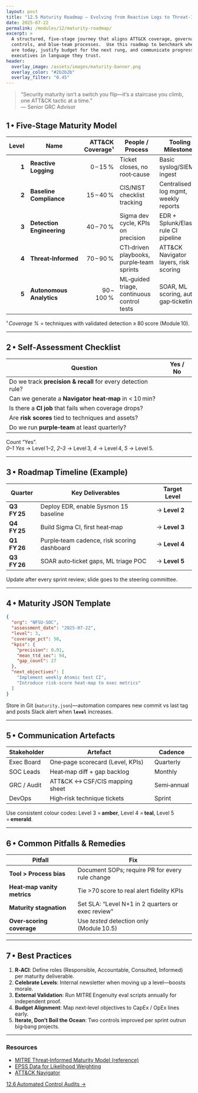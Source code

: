 ```yaml
---
layout: post
title: "12.5 Maturity Roadmap – Evolving from Reactive Logs to Threat‑Informed Defence"
date: 2025-07-22
permalink: /modules/12/maturity-roadmap/
excerpt: >
  A structured, five‑stage journey that aligns ATT&CK coverage, governance
  controls, and blue‑team processes.  Use this roadmap to benchmark where you
  are today, justify budget for the next rung, and communicate progress to
  executives in language they trust.
header:
  overlay_image: /assets/images/maturity-banner.png
  overlay_color: "#2b2b2b"
  overlay_filter: "0.45"
---
```


> “Security maturity isn’t a switch you flip—it’s a staircase you climb, one
> ATT&CK tactic at a time.”  
> — Senior GRC Advisor

## 1 • Five‑Stage Maturity Model

| Level | Name                      | ATT&CK Coverage¹ | People / Process                           | Tooling Milestones                         |
|------:|---------------------------|-----------------:|--------------------------------------------|-------------------------------------------|
| **1** | **Reactive Logging**      | 0 – 15 %        | Ticket closes, no root‑cause               | Basic syslog/SIEM ingest                  |
| **2** | **Baseline Compliance**   | 15 – 40 %       | CIS/NIST checklist tracking                | Centralised log mgmt, weekly reports      |
| **3** | **Detection Engineering** | 40 – 70 %       | Sigma dev cycle, KPIs on precision         | EDR + Splunk/Elastic, rule CI pipeline    |
| **4** | **Threat‑Informed**       | 70 – 90 %       | CTI‑driven playbooks, purple‑team sprints  | ATT&CK Navigator layers, risk scoring     |
| **5** | **Autonomous Analytics**  | 90 – 100 %      | ML‑guided triage, continuous control tests | SOAR, ML scoring, auto gap‑ticketing      |

¹ *Coverage %* = techniques with validated detection ≥ 80 score (Module 10).

---

## 2 • Self‑Assessment Checklist

| Question                                   | Yes / No |
|--------------------------------------------|----------|
| Do we track **precision & recall** for every detection rule? |
| Can we generate a **Navigator heat‑map** in < 10 min?        |
| Is there a **CI job** that fails when coverage drops?        |
| Are **risk scores** tied to techniques and assets?           |
| Do we run **purple‑team** at least quarterly?                |

Count “Yes”.  
*0–1 Yes* → Level 1–2, *2–3* → Level 3, *4* → Level 4, *5* → Level 5.

---

## 3 • Roadmap Timeline (Example)

| Quarter | Key Deliverables                               | Target Level |
|---------|------------------------------------------------|--------------|
| **Q3 FY 25** | Deploy EDR, enable Sysmon 15 baseline        | → **Level 2** |
| **Q4 FY 25** | Build Sigma CI, first heat‑map               | → **Level 3** |
| **Q1 FY 26** | Purple‑team cadence, risk scoring dashboard | → **Level 4** |
| **Q3 FY 26** | SOAR auto‑ticket gaps, ML triage POC         | → **Level 5** |

Update after every sprint review; slide goes to the steering committee.

---

## 4 • Maturity JSON Template

```json
{
  "org": "NFSU‑SOC",
  "assessment_date": "2025‑07‑22",
  "level": 3,
  "coverage_pct": 58,
  "kpis": {
    "precision": 0.91,
    "mean_ttd_sec": 94,
    "gap_count": 27
  },
  "next_objectives": [
    "Implement weekly Atomic test CI",
    "Introduce risk‑score heat‑map to exec metrics"
  ]
}
```

Store in Git (`maturity.json`)—automation compares new commit vs last tag and
posts Slack alert when **`level`** increases.

---

## 5 • Communication Artefacts

| Stakeholder | Artefact                           | Cadence |
|-------------|------------------------------------|---------|
| Exec Board  | One‑page scorecard (Level, KPIs)   | Quarterly |
| SOC Leads   | Heat‑map diff + gap backlog        | Monthly |
| GRC / Audit | ATT&CK ↔ CSF/CIS mapping sheet     | Semi‑annual |
| DevOps      | High‑risk technique tickets        | Sprint |

Use consistent colour codes: Level 3 = **amber**, Level 4 = **teal**, Level 5 = **emerald**.

---

## 6 • Common Pitfalls & Remedies

| Pitfall                              | Fix                                              |
|--------------------------------------|--------------------------------------------------|
| **Tool > Process bias**              | Document SOPs; require PR for every rule change  |
| **Heat‑map vanity metrics**          | Tie >70 score to real alert fidelity KPIs        |
| **Maturity stagnation**              | Set SLA: “Level N+1 in 2 quarters or exec review”|
| **Over‑scoring coverage**            | Use *tested* detection only (Module 10.5)        |

---

## 7 • Best Practices

1. **R‑ACI**: Define roles (Responsible, Accountable, Consulted, Informed) per maturity deliverable.  
2. **Celebrate Levels**: Internal newsletter when moving up a level—boosts morale.  
3. **External Validation**: Run MITRE Engenuity eval scripts annually for independent proof.  
4. **Budget Alignment**: Map next‑level objectives to CapEx / OpEx lines early.  
5. **Iterate, Don’t Boil the Ocean**: Two controls improved per sprint outrun big‑bang projects.

---

<div class="post-resources container">
  <h3>Resources</h3>
  <ul>
    <li><a href="https://github.com/mitre/ctid-match-maturity" target="_blank">MITRE Threat‑Informed Maturity Model (reference)</a></li>
    <li><a href="https://www.first.org/epss" target="_blank">EPSS Data for Likelihood Weighting</a></li>
    <li><a href="https://mitre-attack.github.io/attack-navigator/" target="_blank">ATT&CK Navigator</a></li>
  </ul>
</div>

<a href="{{ site.baseurl }}/modules/12/automated-control-audits/" class="next-link">12.6 Automated Control Audits →</a>